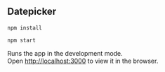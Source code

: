 ## Datepicker

```
npm install
```

`npm start`<br>

Runs the app in the development mode.<br>
Open [http://localhost:3000](http://localhost:3000) to view it in the browser.